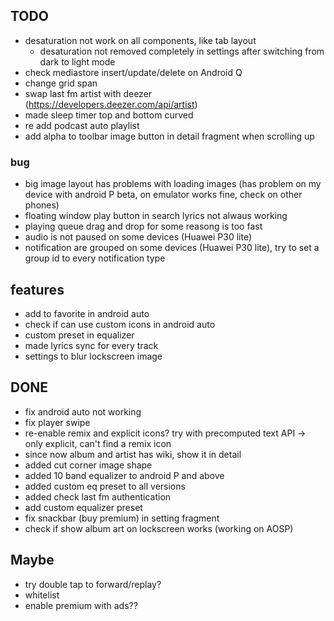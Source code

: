 ## TODO
- desaturation not work on all components, like tab layout
    - desaturation not removed completely in settings after switching from dark to light mode
- check mediastore insert/update/delete on Android Q
- change grid span
- swap last fm artist with deezer (https://developers.deezer.com/api/artist)
- made sleep timer top and bottom curved 
- re add podcast auto playlist
- add alpha to toolbar image button in detail fragment when scrolling up

### bug
- big image layout has problems with loading images 
    (has problem on my device with android P beta, on emulator works fine, check on other phones)
- floating window play button in search lyrics not alwaus working
- playing queue drag and drop for some reasong is too fast 
- audio is not paused on some devices (Huawei P30 lite)
- notification are grouped on some devices (Huawei P30 lite), try to set a group id to every notification type

## features
- add to favorite in android auto
- check if can use custom icons in android auto
- custom preset in equalizer
- made lyrics sync for every track
- settings to blur lockscreen image


## DONE
- fix android auto not working
- fix player swipe
- re-enable remix and explicit icons? try with precomputed text API -> only explicit, can't find a remix icon
- since now album and artist has wiki, show it in detail
- added cut corner image shape
- added 10 band equalizer to android P and above
- added custom eq preset to all versions
- added check last fm authentication
- add custom equalizer preset
- fix snackbar (buy premium) in setting fragment
- check if show album art on lockscreen works (working on AOSP)

## Maybe
- try double tap to forward/replay?
- whitelist
- enable premium with ads??